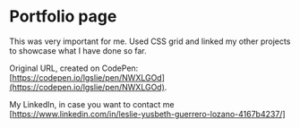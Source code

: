 # Portfolio page

This was very important for me. Used CSS grid and linked my other projects to showcase what I have done so far.

Original URL, created on CodePen: [https://codepen.io/lgslie/pen/NWXLGOd](https://codepen.io/lgslie/pen/NWXLGOd).

My LinkedIn, in case you want to contact me [https://www.linkedin.com/in/leslie-yusbeth-guerrero-lozano-4167b4237/]